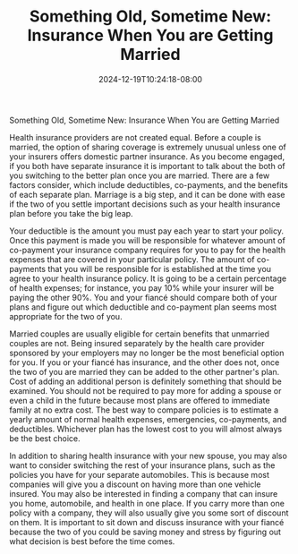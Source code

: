 ﻿---
title: "Something Old, Sometime New: Insurance When You are Getting Married"
date: 2024-12-19T10:24:18-08:00
description: "Text Tips for Web Success"
featured_image: "/images/Text.jpg"
tags: ["Text"]
---

Something Old, Sometime New: Insurance When You are Getting Married

Health insurance providers are not created equal. Before a couple is married, the option of sharing coverage is extremely unusual unless one of your insurers offers domestic partner insurance. As you become engaged, if you both have separate insurance it is important to talk about the both of you switching to the better plan once you are married. There are a few factors consider, which include deductibles, co-payments, and the benefits of each separate plan. Marriage is a big step, and it can be done with ease if the two of you settle important decisions such as your health insurance plan before you take the big leap.

Your deductible is the amount you must pay each year to start your policy. Once this payment is made you will be responsible for whatever amount of co-payment your insurance company requires for you to pay for the health expenses that are covered in your particular policy. The amount of co-payments that you will be responsible for is established at the time you agree to your health insurance policy. It is going to be a certain percentage of health expenses; for instance, you pay 10% while your insurer will be paying the other 90%. You and your fiancé should compare both of your plans and figure out which deductible and co-payment plan seems most appropriate for the two of you. 

Married couples are usually eligible for certain benefits that unmarried couples are not. Being insured separately by the health care provider sponsored by your employers may no longer be the most beneficial option for you. If you or your fiancé has insurance, and the other does not, once the two of you are married they can be added to the other partner's plan. Cost of adding an additional person is definitely something that should be examined. You should not be required to pay more for adding a spouse or even a child in the future because most plans are offered to immediate family at no extra cost. The best way to compare policies is to estimate a yearly amount of normal health expenses, emergencies, co-payments, and deductibles. Whichever plan has the lowest cost to you will almost always be the best choice.

In addition to sharing health insurance with your new spouse, you may also want to consider switching the rest of your insurance plans, such as the policies you have for your separate automobiles. This is because most companies will give you a discount on having more than one vehicle insured. You may also be interested in finding a company that can insure you home, automobile, and health in one place. If you carry more than one policy with a company, they will also usually give you some sort of discount on them. It is important to sit down and discuss insurance with your fiancé because the two of you could be saving money and stress by figuring out what decision is best before the time comes.


